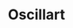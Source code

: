 ---
title: 'Oscillart'
contributor: 'celesteroselli'
description: 'Create sine wave music and art, and build a Javascript web app!'
video: 'video (demo) of your batch jam'
thumbnail: 'thumbail image link'
keywords: 'music, art, javascript, audio, web-app, creative'
timeEstimate: '5 Hours'
difficulty: '(Beginner, Intermediate)'
slug: 'a unique slug for people visiting your jam'
isBatch: True
---